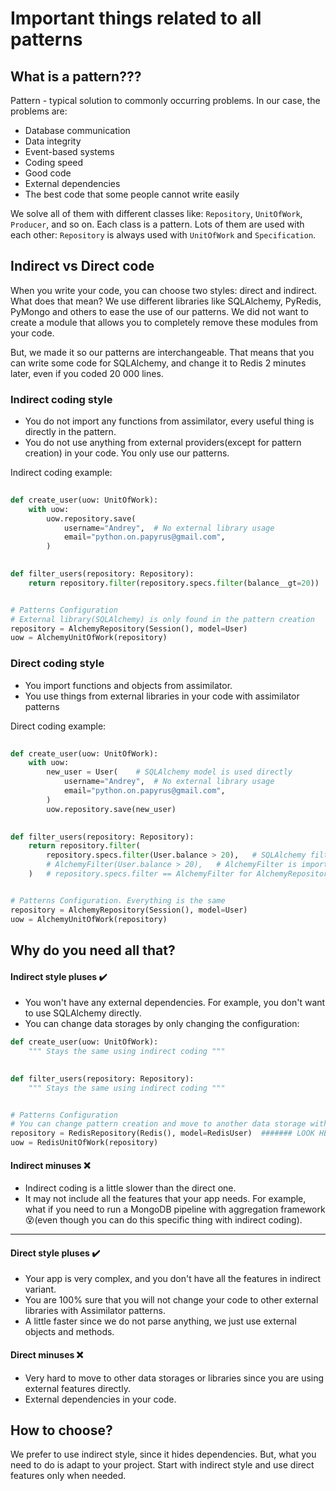 # Important things related to all patterns


## What is a pattern???

Pattern - typical solution to commonly occurring problems. In our case, the problems are:

- Database communication
- Data integrity
- Event-based systems
- Coding speed
- Good code
- External dependencies
- The best code that some people cannot write easily

We solve all of them with different classes like: `Repository`, `UnitOfWork`, `Producer`, and so on. Each
class is a pattern. Lots of them are used with each other: `Repository` is always used with `UnitOfWork` and `Specification`.


## Indirect vs Direct code
When you write your code, you can choose two styles: direct and indirect. What does that mean?
We use different libraries like SQLAlchemy, PyRedis, PyMongo and others to ease the use of our patterns.
We did not want to create a module that allows you to completely remove these modules from your code. 

But, we made it so our patterns are interchangeable. That means that you can write some code for SQLAlchemy, and change
it to Redis 2 minutes later, even if you coded 20 000 lines.

### Indirect coding style
- You do not import any functions from assimilator, every useful thing is directly in the pattern.
- You do not use anything from external providers(except for pattern creation) in your code. You only use our patterns.

Indirect coding example:
```Python
 
def create_user(uow: UnitOfWork):
    with uow:
        uow.repository.save(
            username="Andrey",  # No external library usage
            email="python.on.papyrus@gmail.com",
        )

        
def filter_users(repository: Repository):
    return repository.filter(repository.specs.filter(balance__gt=20))   # only using arguments


# Patterns Configuration
# External library(SQLAlchemy) is only found in the pattern creation
repository = AlchemyRepository(Session(), model=User)
uow = AlchemyUnitOfWork(repository)
```

### Direct coding style
- You import functions and objects from assimilator.
- You use things from external libraries in your code with assimilator patterns

Direct coding example:
```Python
 
def create_user(uow: UnitOfWork):
    with uow:
        new_user = User(    # SQLAlchemy model is used directly
            username="Andrey",  # No external library usage
            email="python.on.papyrus@gmail.com",
        )
        uow.repository.save(new_user)

        
def filter_users(repository: Repository):
    return repository.filter(
        repository.specs.filter(User.balance > 20),   # SQLAlchemy filter user
        # AlchemyFilter(User.balance > 20),   # AlchemyFilter is imported from assimilator, direct use
    )   # repository.specs.filter == AlchemyFilter for AlchemyRepository, but you either use it directly or indirectly


# Patterns Configuration. Everything is the same
repository = AlchemyRepository(Session(), model=User)
uow = AlchemyUnitOfWork(repository)
```

## Why do you need all that?

#### Indirect style pluses ✔️
- You won't have any external dependencies. For example, you don't want to use SQLAlchemy
directly.
- You can change data storages by only changing the configuration:

```Python 
def create_user(uow: UnitOfWork):
    """ Stays the same using indirect coding """

        
def filter_users(repository: Repository):
    """ Stays the same using indirect coding """


# Patterns Configuration
# You can change pattern creation and move to another data storage without any issues.
repository = RedisRepository(Redis(), model=RedisUser)  ####### LOOK HERE
uow = RedisUnitOfWork(repository)
```

#### Indirect minuses ❌

- Indirect coding is a little slower than the direct one.
- It may not include all the features that your app
needs. For example, what if you need to run a MongoDB pipeline with aggregation framework😵(even though you can do this specific thing with indirect coding).

-------------------------------------------

#### Direct style pluses ✔️
- Your app is very complex, and you don't have all the features in indirect variant.
- You are 100% sure that you will not change your code to other external libraries with Assimilator patterns.
- A little faster since we do not parse anything, we just use external objects and methods.

#### Direct minuses ❌

- Very hard to move to other data storages or libraries since you are using external features directly.
- External dependencies in your code.


## How to choose?
We prefer to use indirect style, since it hides dependencies. But, what you need to do is adapt to your project. Start
with indirect style and use direct features only when needed.
